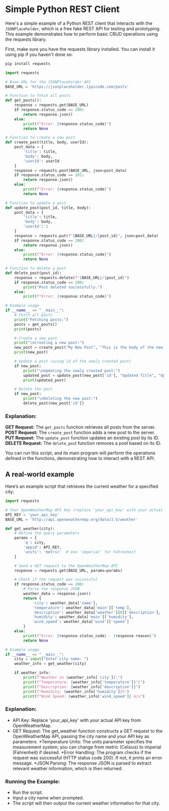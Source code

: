 # Simple Python REST Client

Here's a simple example of a Python REST client that interacts with the `JSONPlaceholder`, which is a free fake REST API for testing and prototyping. This example demonstrates how to perform basic CRUD operations using the requests library.

First, make sure you have the requests library installed. You can install it using pip if you haven't done so:

```bash
pip install requests
```

```python
import requests

# Base URL for the JSONPlaceholder API
BASE_URL = 'https://jsonplaceholder.typicode.com/posts'

# Function to fetch all posts
def get_posts():
    response = requests.get(BASE_URL)
    if response.status_code == 200:
        return response.json()
    else:
        print(f"Error: {response.status_code}")
        return None

# Function to create a new post
def create_post(title, body, userId):
    post_data = {
        'title': title,
        'body': body,
        'userId': userId
    }
    response = requests.post(BASE_URL, json=post_data)
    if response.status_code == 201:
        return response.json()
    else:
        print(f"Error: {response.status_code}")
        return None

# Function to update a post
def update_post(post_id, title, body):
    post_data = {
        'title': title,
        'body': body,
        'userId': 1
    }
    response = requests.put(f"{BASE_URL}/{post_id}", json=post_data)
    if response.status_code == 200:
        return response.json()
    else:
        print(f"Error: {response.status_code}")
        return None

# Function to delete a post
def delete_post(post_id):
    response = requests.delete(f"{BASE_URL}/{post_id}")
    if response.status_code == 200:
        print("Post deleted successfully.")
    else:
        print(f"Error: {response.status_code}")

# Example usage
if __name__ == "__main__":
    # Fetch all posts
    print("Fetching posts:")
    posts = get_posts()
    print(posts)

    # Create a new post
    print("\nCreating a new post:")
    new_post = create_post("My New Post", "This is the body of the new post.", 1)
    print(new_post)

    # Update a post (using id of the newly created post)
    if new_post:
        print("\nUpdating the newly created post:")
        updated_post = update_post(new_post['id'], "Updated Title", "Updated body content.")
        print(updated_post)

    # Delete the post
    if new_post:
        print("\nDeleting the new post:")
        delete_post(new_post['id'])
```

### Explanation:

**GET Request:** The `get_posts` function retrieves all posts from the server.
**POST Request:** The `create_post` function adds a new post to the server.
**PUT Request:** The `update_post` function updates an existing post by its ID.
**DELETE Request:** The `delete_pos`t function removes a post based on its ID.

You can run this script, and its main program will perform the operations defined in the functions, demonstrating how to interact with a REST API.

## A real-world example

Here’s an example script that retrieves the current weather for a specified city:

```python
import requests

# Your OpenWeatherMap API key (replace 'your_api_key' with your actual API key)
API_KEY = 'your_api_key'
BASE_URL = 'http://api.openweathermap.org/data/2.5/weather'

def get_weather(city):
    # Define the query parameters
    params = {
        'q': city,
        'appid': API_KEY,
        'units': 'metric'  # Use 'imperial' for Fahrenheit
    }

    # Send a GET request to the OpenWeatherMap API
    response = requests.get(BASE_URL, params=params)

    # Check if the request was successful
    if response.status_code == 200:
        # Parse the response JSON
        weather_data = response.json()
        return {
            'city': weather_data['name'],
            'temperature': weather_data['main']['temp'],
            'description': weather_data['weather'][0]['description'],
            'humidity': weather_data['main']['humidity'],
            'wind_speed': weather_data['wind']['speed']
        }
    else:
        print(f"Error: {response.status_code} - {response.reason}")
        return None

# Example usage
if __name__ == "__main__":
    city = input("Enter city name: ")
    weather_info = get_weather(city)

    if weather_info:
        print(f"Weather in {weather_info['city']}:")
        print(f"Temperature: {weather_info['temperature']}°C")
        print(f"Description: {weather_info['description']}")
        print(f"Humidity: {weather_info['humidity']}%")
        print(f"Wind Speed: {weather_info['wind_speed']} m/s")
```

### Explanation:
* API Key: Replace 'your_api_key' with your actual API key from OpenWeatherMap.
* GET Request: The get_weather function constructs a GET request to the OpenWeatherMap API, passing the city name and your API key as parameters.
*Temperature Units: The units parameter specifies the measurement system; you can change from metric (Celsius) to imperial (Fahrenheit) if desired.
*Error Handling: The program checks if the request was successful (HTTP status code 200). If not, it prints an error message.
*JSON Parsing: The response JSON is parsed to extract relevant weather information, which is then returned.

### Running the Example:
* Run the script.
* Input a city name when prompted.
* The script will then output the current weather information for that city.